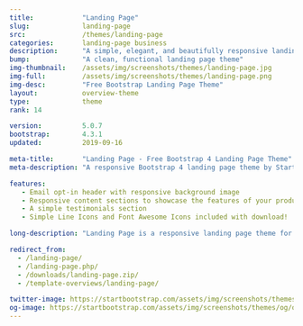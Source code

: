 ```yaml
---
title:            "Landing Page"
slug:             landing-page
src:              /themes/landing-page
categories:       landing-page business
description:      "A simple, elegant, and beautifully responsive landing page theme for Bootstrap 4 websites"
bump:             "A clean, functional landing page theme"
img-thumbnail:    /assets/img/screenshots/themes/landing-page.jpg
img-full:         /assets/img/screenshots/themes/landing-page.png
img-desc:         "Free Bootstrap Landing Page Theme"
layout:           overview-theme
type:             theme
rank: 14

version:          5.0.7
bootstrap:        4.3.1
updated:          2019-09-16

meta-title:       "Landing Page - Free Bootstrap 4 Landing Page Theme"
meta-description: "A responsive Bootstrap 4 landing page theme by Start Bootstrap. All Start Bootstrap templates are free to download and open source."

features:
   - Email opt-in header with responsive background image
   - Responsive content sections to showcase the features of your product or service
   - A simple testimonials section
   - Simple Line Icons and Font Awesome Icons included with download!

long-description: "Landing Page is a responsive landing page theme for Bootstrap 4."

redirect_from:
  - /landing-page/
  - /landing-page.php/
  - /downloads/landing-page.zip/
  - /template-overviews/landing-page/

twitter-image: https://startbootstrap.com/assets/img/screenshots/themes/twitter/twitter-landing-page.png
og-image: https://startbootstrap.com/assets/img/screenshots/themes/og/og-landing-page.png
---
```

